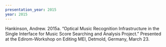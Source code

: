 ```yaml
---
presentation_year: 2015
year: 2015
---
```


Hankinson, Andrew. 2015a. “Optical Music Recognition Infrastructure in the Single Interface for Music Score Searching and Analysis Project.” Presented at the Edirom-Workshop on Editing MEI, Detmold, Germany, March 23.